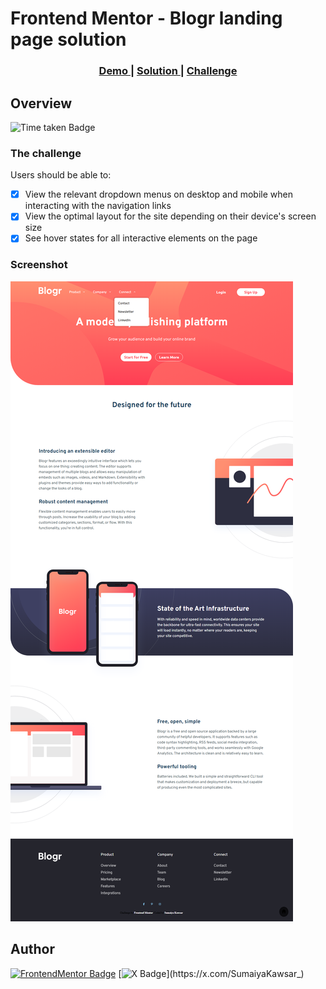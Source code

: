 # Frontend Mentor - Blogr landing page solution

<div align="center">
  <h3>
    <a href="https://sumaiyakawsar.github.io/frontend-mentor-challenges-using-react/#/project54">
      Demo
    </a>
    <span> | </span>
    <a href="https://github.com/sumaiyakawsar/frontend-mentor-challenges-using-react/tree/main/src/pages/54-blogr-landing-page">
      Solution
    </a>
    <span> | </span>
    <a href="https://www.frontendmentor.io/challenges/blogr-landing-page-EX2RLAApP">
      Challenge
    </a>
  </h3>
</div>
 

## Overview
 ![Time taken Badge](https://img.shields.io/badge/Time_Taken-6hr_57m-6abecd?style=plastic) 

### The challenge

Users should be able to:
 
- [x] View the relevant dropdown menus on desktop and mobile when interacting with the navigation links
- [x] View the optimal layout for the site depending on their device's screen size
- [x] See hover states for all interactive elements on the page

### Screenshot

![Screenshot](../homepage/images/project54-blogr-landing-page.webp)


## Author

[![FrontendMentor Badge](https://img.shields.io/badge/-_SumaiyaKawsar_-3F54A3?style=plastic&labelColor=3F54A3&logo=frontend-mentor&logoColor=white&link=https://www.frontendmentor.io/profile/sumaiyakawsar)](https://www.frontendmentor.io/profile/sumaiyakawsar) [![X Badge](https://img.shields.io/badge/-_SumaiyaKawsar_-black?style=plastic&labelColor=black&logo=X&logoColor=white&link=https://x.com/SumaiyaKawsar_)](https://x.com/SumaiyaKawsar_)